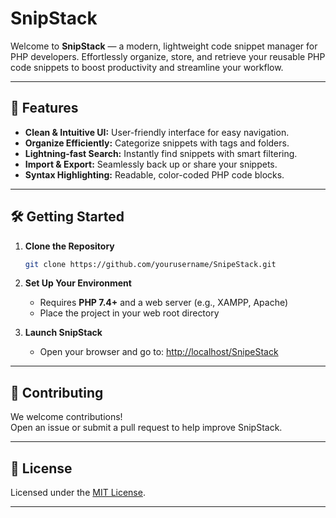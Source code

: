 # SnipStack

Welcome to **SnipStack** — a modern, lightweight code snippet manager for PHP developers. Effortlessly organize, store, and retrieve your reusable PHP code snippets to boost productivity and streamline your workflow.

---

## 🚀 Features

- **Clean & Intuitive UI:** User-friendly interface for easy navigation.
- **Organize Efficiently:** Categorize snippets with tags and folders.
- **Lightning-fast Search:** Instantly find snippets with smart filtering.
- **Import & Export:** Seamlessly back up or share your snippets.
- **Syntax Highlighting:** Readable, color-coded PHP code blocks.

---

## 🛠️ Getting Started

1. **Clone the Repository**
    ```bash
    git clone https://github.com/yourusername/SnipeStack.git
    ```
2. **Set Up Your Environment**
    - Requires **PHP 7.4+** and a web server (e.g., XAMPP, Apache)
    - Place the project in your web root directory

3. **Launch SnipStack**
    - Open your browser and go to: [http://localhost/SnipeStack](http://localhost/SnipeStack)

---

## 🤝 Contributing

We welcome contributions!  
Open an issue or submit a pull request to help improve SnipStack.

---

## 📄 License

Licensed under the [MIT License](LICENSE).

---